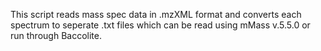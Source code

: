 This script reads mass spec data in .mzXML format and converts each spectrum to seperate .txt files which can be read using mMass v.5.5.0 or run through Baccolite.
